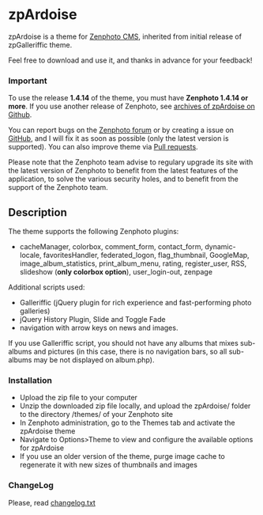 zpArdoise 
============

zpArdoise is a theme for [Zenphoto CMS](http://www.zenphoto.org), inherited from initial release of zpGalleriffic theme.

Feel free to download and use it, and thanks in advance for your feedback!

### Important
To use the release **1.4.14** of the theme, you must have **Zenphoto 1.4.14 or more**.
If you use another release of Zenphoto, see [archives of zpArdoise on Github](https://github.com/vincent3569/zpArdoise/releases).

You can report bugs on the [Zenphoto forum](http://www.zenphoto.org/support/) or by creating a issue on [GitHub](https://github.com/vincent3569/zpArdoise/issues), and I will fix it as soon as possible (only the latest version is supported). You can also improve theme via [Pull requests](https://github.com/vincent3569/zpArdoise/pulls).

Please note that the Zenphoto team advise to regulary upgrade its site with the latest version of Zenphoto to benefit from the latest features of the application, to solve the various security holes, and to benefit from the support of the Zenphoto team.

Description
-----------

The theme supports the following Zenphoto plugins:
- cacheManager, colorbox, comment_form, contact_form, dynamic-locale, favoritesHandler, federated_logon, flag_thumbnail, GoogleMap, image_album_statistics, print_album_menu, rating, register_user, RSS, slideshow (**only colorbox option**), user_login-out, zenpage

Additional scripts used:
- Galleriffic (jQuery plugin for rich experience and fast-performing photo galleries)
- jQuery History Plugin, Slide and Toggle Fade
- navigation with arrow keys on news and images.

If you use Galleriffic script, you should not have any albums that mixes sub-albums and pictures (in this case, there is no navigation bars, so all sub-albums may be not displayed on album.php).

### Installation
- Upload the zip file to your computer
- Unzip the downloaded zip file locally, and upload the zpArdoise/ folder to the directory /themes/ of your Zenphoto site
- In Zenphoto administration, go to the Themes tab and activate the zpArdoise theme
- Navigate to Options>Theme to view and configure the available options for zpArdoise
- If you use an older version of the theme, purge image cache to regenerate it with new sizes of thumbnails and images

### ChangeLog
Please, read [changelog.txt](https://github.com/vincent3569/zpArdoise/blob/master/changelog.txt)
